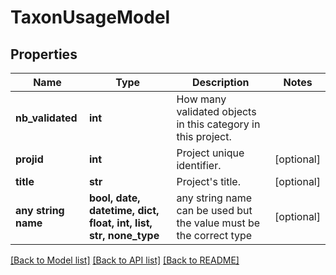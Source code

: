 # TaxonUsageModel


## Properties
Name | Type | Description | Notes
------------ | ------------- | ------------- | -------------
**nb_validated** | **int** | How many validated objects in this category in this project. | 
**projid** | **int** | Project unique identifier. | [optional] 
**title** | **str** | Project&#39;s title. | [optional] 
**any string name** | **bool, date, datetime, dict, float, int, list, str, none_type** | any string name can be used but the value must be the correct type | [optional]

[[Back to Model list]](../README.md#documentation-for-models) [[Back to API list]](../README.md#documentation-for-api-endpoints) [[Back to README]](../README.md)


